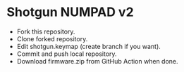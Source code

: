 # Shotgun NUMPAD v2
- Fork this repository.
- Clone forked repository.
- Edit shotgun.keymap (create branch if you want).
- Commit and push local repository.
- Download firmware.zip from GitHub Action when done.
